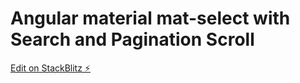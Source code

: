 # Angular material mat-select with Search and Pagination Scroll

[Edit on StackBlitz ⚡️](https://stackblitz.com/edit/mat-select-search-with-pagination-scroll)
